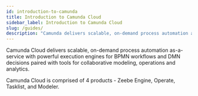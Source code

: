 ```yaml
---
id: introduction-to-camunda
title: Introduction to Camunda Cloud
sidebar_label: Introduction to Camunda Cloud
slug: /guides/
description: "Camunda delivers scalable, on-demand process automation as-a-service, combined with powerful execution engines for BPMN processes and DMN decisions."
---
```


Camunda Cloud delivers scalable, on-demand process automation as-a-service with powerful execution engines for BPMN workflows and DMN decisions paired with tools for collaborative modeling, operations and analytics.

Camunda Cloud is comprised of 4 products - Zeebe Engine, Operate, Tasklist, and Modeler. 